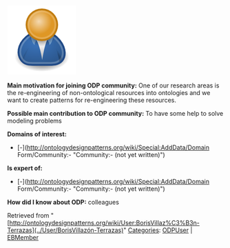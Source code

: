 [![Image:ODPUser.png](../images/a/a6/ODPUser.png)](../Image/ODPUser.png "Image:ODPUser.png")




  





__Main motivation for joining ODP community:__ One of our research areas is the re-engineering of non-ontological resources into ontologies and we want to create patterns for re-engineering these resources.


__Possible main contribution to ODP community:__ To have some help to solve modeling problems


__Domains of interest:__



* [-](http://ontologydesignpatterns.org/wiki/Special:AddData/Domain Form/Community:- "Community:- (not yet written)")


__Is expert of:__



* [-](http://ontologydesignpatterns.org/wiki/Special:AddData/Domain Form/Community:- "Community:- (not yet written)")


__How did I know about ODP:__ colleagues






Retrieved from "[http://ontologydesignpatterns.org/wiki/User:BorisVillaz%C3%B3n-Terrazas](../User/BorisVillazón-Terrazas)"
 [Categories](http://ontologydesignpatterns.org/wiki/Special:Categories "Special:Categories"): [ODPUser](../Category/ODPUser "Category:ODPUser") | [EBMember](../Category/EBMember "Category:EBMember")